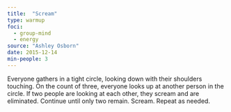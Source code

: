 ```yaml
---
title:  "Scream"
type: warmup
foci:
  - group-mind
  - energy
source: "Ashley Osborn"
date: 2015-12-14
min-people: 3
---
```

Everyone gathers in a tight circle, looking down with their shoulders touching.
On the count of three, everyone looks up at another person in the circle.
If two people are looking at each other, they scream and are eliminated.
Continue until only two remain.
Scream.
Repeat as needed.
